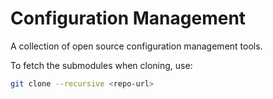 # Configuration Management

A collection of open source configuration management tools.

To fetch the submodules when cloning, use:

~~~ sh
git clone --recursive <repo-url>
~~~
